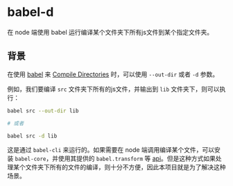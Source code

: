 # babel-d

在 node 端使用 babel 运行编译某个文件夹下所有js文件到某个指定文件夹。

## 背景

在使用 [babel](https://babeljs.io) 来 [Compile Directories](https://babeljs.io/docs/usage/cli/#babel-compile-directories) 时，可以使用 `--out-dir` 或者 `-d` 参数。

例如，我们要编译 `src` 文件夹下所有的js文件，并输出到 `lib` 文件夹下，则可以执行：

```bash
babel src --out-dir lib

# 或者

babel src -d lib
```

这是通过 `babel-cli` 来运行的。如果需要在 node 端调用编译某个文件，可以安装 `babel-core`，并使用其提供的 `babel.transform` 等 [api](https://babeljs.io/docs/core-packages/)。但是这种方式如果处理某个文件夹下所有的文件的编译，则十分不方便，因此本项目就是为了解决这种场景。
